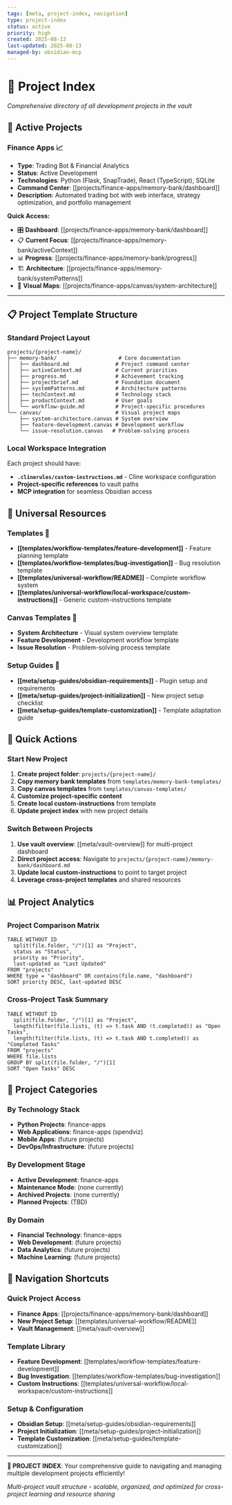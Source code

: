 ```yaml
---
tags: [meta, project-index, navigation]
type: project-index
status: active
priority: high
created: 2025-08-13
last-updated: 2025-08-13
managed-by: obsidian-mcp
---
```


# 📁 Project Index

*Comprehensive directory of all development projects in the vault*

## 🎯 **Active Projects**

### **Finance Apps** 📈
- **Type**: Trading Bot & Financial Analytics
- **Status**: Active Development
- **Technologies**: Python (Flask, SnapTrade), React (TypeScript), SQLite
- **Command Center**: [[projects/finance-apps/memory-bank/dashboard]]
- **Description**: Automated trading bot with web interface, strategy optimization, and portfolio management

**Quick Access:**
- 🎛️ **Dashboard**: [[projects/finance-apps/memory-bank/dashboard]]
- 📋 **Current Focus**: [[projects/finance-apps/memory-bank/activeContext]]
- 📊 **Progress**: [[projects/finance-apps/memory-bank/progress]]
- 🏗️ **Architecture**: [[projects/finance-apps/memory-bank/systemPatterns]]
- 🎨 **Visual Maps**: [[projects/finance-apps/canvas/system-architecture]]

---

## 📋 **Project Template Structure**

### **Standard Project Layout**
```
projects/{project-name}/
├── memory-bank/                    # Core documentation
│   ├── dashboard.md               # Project command center
│   ├── activeContext.md           # Current priorities
│   ├── progress.md                # Achievement tracking
│   ├── projectbrief.md            # Foundation document
│   ├── systemPatterns.md          # Architecture patterns
│   ├── techContext.md             # Technology stack
│   ├── productContext.md          # User goals
│   └── workflow-guide.md          # Project-specific procedures
└── canvas/                        # Visual project maps
    ├── system-architecture.canvas # System overview
    ├── feature-development.canvas # Development workflow
    └── issue-resolution.canvas   # Problem-solving process
```

### **Local Workspace Integration**
Each project should have:
- **`.clinerules/custom-instructions.md`** - Cline workspace configuration
- **Project-specific references** to vault paths
- **MCP integration** for seamless Obsidian access

## 🌟 **Universal Resources**

### **Templates** 📝
- **[[templates/workflow-templates/feature-development]]** - Feature planning template
- **[[templates/workflow-templates/bug-investigation]]** - Bug resolution template
- **[[templates/universal-workflow/README]]** - Complete workflow system
- **[[templates/universal-workflow/local-workspace/custom-instructions]]** - Generic custom-instructions template

### **Canvas Templates** 🎨
- **System Architecture** - Visual system overview template
- **Feature Development** - Development workflow template
- **Issue Resolution** - Problem-solving process template

### **Setup Guides** 🔧
- **[[meta/setup-guides/obsidian-requirements]]** - Plugin setup and requirements
- **[[meta/setup-guides/project-initialization]]** - New project setup checklist
- **[[meta/setup-guides/template-customization]]** - Template adaptation guide

## 🚀 **Quick Actions**

### **Start New Project**
1. **Create project folder**: `projects/{project-name}/`
2. **Copy memory bank templates** from `templates/memory-bank-templates/`
3. **Copy canvas templates** from `templates/canvas-templates/`
4. **Customize project-specific content**
5. **Create local custom-instructions** from template
6. **Update project index** with new project details

### **Switch Between Projects**
1. **Use vault overview**: [[meta/vault-overview]] for multi-project dashboard
2. **Direct project access**: Navigate to `projects/{project-name}/memory-bank/dashboard.md`
3. **Update local custom-instructions** to point to target project
4. **Leverage cross-project templates** and shared resources

## 📊 **Project Analytics**

### **Project Comparison Matrix**
```dataview
TABLE WITHOUT ID
  split(file.folder, "/")[1] as "Project",
  status as "Status",
  priority as "Priority",
  last-updated as "Last Updated"
FROM "projects"
WHERE type = "dashboard" OR contains(file.name, "dashboard")
SORT priority DESC, last-updated DESC
```

### **Cross-Project Task Summary**
```dataview
TABLE WITHOUT ID
  split(file.folder, "/")[1] as "Project",
  length(filter(file.lists, (t) => t.task AND !t.completed)) as "Open Tasks",
  length(filter(file.lists, (t) => t.task AND t.completed)) as "Completed Tasks"
FROM "projects"
WHERE file.lists
GROUP BY split(file.folder, "/")[1]
SORT "Open Tasks" DESC
```

## 🎯 **Project Categories**

### **By Technology Stack**
- **Python Projects**: finance-apps
- **Web Applications**: finance-apps (spendviz)
- **Mobile Apps**: (future projects)
- **DevOps/Infrastructure**: (future projects)

### **By Development Stage**
- **Active Development**: finance-apps
- **Maintenance Mode**: (none currently)
- **Archived Projects**: (none currently)
- **Planned Projects**: (TBD)

### **By Domain**
- **Financial Technology**: finance-apps
- **Web Development**: (future projects)
- **Data Analytics**: (future projects)
- **Machine Learning**: (future projects)

## 🔗 **Navigation Shortcuts**

### **Quick Project Access**
- **Finance Apps**: [[projects/finance-apps/memory-bank/dashboard]]
- **New Project Setup**: [[templates/universal-workflow/README]]
- **Vault Management**: [[meta/vault-overview]]

### **Template Library**
- **Feature Development**: [[templates/workflow-templates/feature-development]]
- **Bug Investigation**: [[templates/workflow-templates/bug-investigation]]
- **Custom Instructions**: [[templates/universal-workflow/local-workspace/custom-instructions]]

### **Setup & Configuration**
- **Obsidian Setup**: [[meta/setup-guides/obsidian-requirements]]
- **Project Initialization**: [[meta/setup-guides/project-initialization]]
- **Template Customization**: [[meta/setup-guides/template-customization]]

---

**📁 PROJECT INDEX**: Your comprehensive guide to navigating and managing multiple development projects efficiently!

*Multi-project vault structure - scalable, organized, and optimized for cross-project learning and resource sharing*